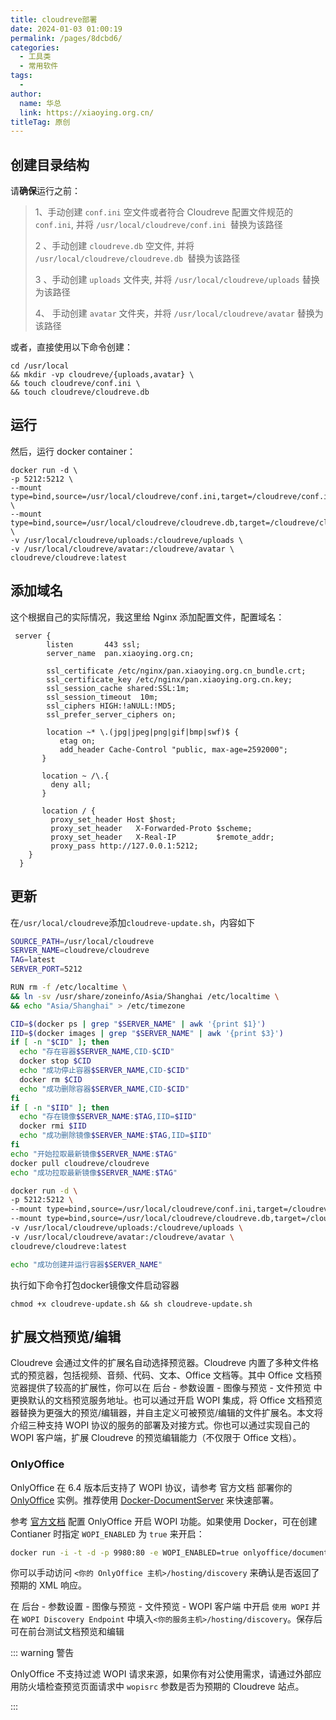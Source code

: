 ```yaml
---
title: cloudreve部署
date: 2024-01-03 01:00:19
permalink: /pages/8dcbd6/
categories:
  - 工具类
  - 常用软件
tags:
  - 
author: 
  name: 华总
  link: https://xiaoying.org.cn/
titleTag: 原创
---
```

## 创建目录结构

请**确保**运行之前：

> 1、手动创建 `conf.ini` 空文件或者符合 Cloudreve 配置文件规范的 `conf.ini`, 并将 `/usr/local/cloudreve/conf.ini `替换为该路径
>
> 2 、手动创建 `cloudreve.db` 空文件, 并将 `/usr/local/cloudreve/cloudreve.db `替换为该路径
>
> 3 、手动创建 `uploads` 文件夹, 并将 `/usr/local/cloudreve/uploads` 替换为该路径
>
> 4、 手动创建 `avatar` 文件夹，并将 `/usr/local/cloudreve/avatar` 替换为该路径

或者，直接使用以下命令创建：

```shell
cd /usr/local
&& mkdir -vp cloudreve/{uploads,avatar} \
&& touch cloudreve/conf.ini \
&& touch cloudreve/cloudreve.db
```

## 运行

然后，运行 docker container：

```shell
docker run -d \
-p 5212:5212 \
--mount type=bind,source=/usr/local/cloudreve/conf.ini,target=/cloudreve/conf.ini \
--mount type=bind,source=/usr/local/cloudreve/cloudreve.db,target=/cloudreve/cloudreve.db \
-v /usr/local/cloudreve/uploads:/cloudreve/uploads \
-v /usr/local/cloudreve/avatar:/cloudreve/avatar \
cloudreve/cloudreve:latest
```

## 添加域名

这个根据自己的实际情况，我这里给 Nginx 添加配置文件，配置域名：

```nginx
 server {
        listen       443 ssl;
        server_name  pan.xiaoying.org.cn;

        ssl_certificate /etc/nginx/pan.xiaoying.org.cn_bundle.crt;
        ssl_certificate_key /etc/nginx/pan.xiaoying.org.cn.key;
        ssl_session_cache shared:SSL:1m;
        ssl_session_timeout  10m;
        ssl_ciphers HIGH:!aNULL:!MD5;
        ssl_prefer_server_ciphers on;

        location ~* \.(jpg|jpeg|png|gif|bmp|swf)$ {
           etag on;
           add_header Cache-Control "public, max-age=2592000";
       }

       location ~ /\.{
         deny all;
       }

       location / {
         proxy_set_header Host $host;
         proxy_set_header   X-Forwarded-Proto $scheme;
         proxy_set_header   X-Real-IP         $remote_addr;
         proxy_pass http://127.0.0.1:5212;
    }
  }
```

## 更新

在`/usr/local/cloudreve`添加`cloudreve-update.sh`，内容如下

```sh
SOURCE_PATH=/usr/local/cloudreve
SERVER_NAME=cloudreve/cloudreve
TAG=latest
SERVER_PORT=5212

RUN rm -f /etc/localtime \
&& ln -sv /usr/share/zoneinfo/Asia/Shanghai /etc/localtime \
&& echo "Asia/Shanghai" > /etc/timezone

CID=$(docker ps | grep "$SERVER_NAME" | awk '{print $1}')
IID=$(docker images | grep "$SERVER_NAME" | awk '{print $3}')
if [ -n "$CID" ]; then
  echo "存在容器$SERVER_NAME,CID-$CID"
  docker stop $CID
  echo "成功停止容器$SERVER_NAME,CID-$CID"
  docker rm $CID
  echo "成功删除容器$SERVER_NAME,CID-$CID"
fi
if [ -n "$IID" ]; then
  echo "存在镜像$SERVER_NAME:$TAG,IID=$IID"
  docker rmi $IID
  echo "成功删除镜像$SERVER_NAME:$TAG,IID=$IID"
fi
echo "开始拉取最新镜像$SERVER_NAME:$TAG"
docker pull cloudreve/cloudreve
echo "成功拉取最新镜像$SERVER_NAME:$TAG"

docker run -d \
-p 5212:5212 \
--mount type=bind,source=/usr/local/cloudreve/conf.ini,target=/cloudreve/conf.ini \
--mount type=bind,source=/usr/local/cloudreve/cloudreve.db,target=/cloudreve/cloudreve.db \
-v /usr/local/cloudreve/uploads:/cloudreve/uploads \
-v /usr/local/cloudreve/avatar:/cloudreve/avatar \
cloudreve/cloudreve:latest

echo "成功创建并运行容器$SERVER_NAME"
```

执行如下命令打包docker镜像文件启动容器

```shell
chmod +x cloudreve-update.sh && sh cloudreve-update.sh
```

## 扩展文档预览/编辑

Cloudreve 会通过文件的扩展名自动选择预览器。Cloudreve 内置了多种文件格式的预览器，包括视频、音频、代码、文本、Office 文档等。其中 Office 文档预览器提供了较高的扩展性，你可以在 后台 - 参数设置 - 图像与预览 - 文件预览 中更换默认的文档预览服务地址。也可以通过开启 WOPI 集成，将 Office 文档预览器替换为更强大的预览/编辑器，并自主定义可被预览/编辑的文件扩展名。本文将介绍三种支持 WOPI 协议的服务的部署及对接方式。你也可以通过实现自己的 WOPI 客户端，扩展 Cloudreve 的预览编辑能力（不仅限于 Office 文档）。

### OnlyOffice

OnlyOffice 在 6.4 版本后支持了 WOPI 协议，请参考 官方文档 部署你的 [OnlyOffice](https://helpcenter.onlyoffice.com/) 实例。推荐使用 [Docker-DocumentServer](https://github.com/ONLYOFFICE/Docker-DocumentServer) 来快速部署。

参考 [官方文档](https://helpcenter.onlyoffice.com/installation/docs-developer-configuring.aspx#WOPI) 配置 OnlyOffice 开启 WOPI 功能。如果使用 Docker，可在创建 Contianer 时指定 `WOPI_ENABLED` 为 `true` 来开启：

```sh
docker run -i -t -d -p 9980:80 -e WOPI_ENABLED=true onlyoffice/documentserver
```

你可以手动访问 `<你的 OnlyOffice 主机>/hosting/discovery` 来确认是否返回了预期的 XML 响应。

在 后台 - 参数设置 - 图像与预览 - 文件预览 - WOPI 客户端 中开启 `使用 WOPI` 并在 `WOPI Discovery Endpoint` 中填入`<你的服务主机>/hosting/discovery`。保存后可在前台测试文档预览和编辑



::: warning 警告

OnlyOffice 不支持过滤 WOPI 请求来源，如果你有对公使用需求，请通过外部应用防火墙检查预览页面请求中 `wopisrc` 参数是否为预期的 Cloudreve 站点。

:::